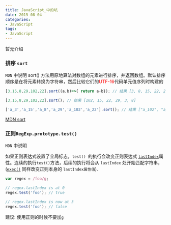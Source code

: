 ```yaml
---
title: JavaScript_中的坑
date: 2015-08-04
categories: 
- JavaScript
tags:
- JavaScript
---
```

暂无介绍

<!-- more -->

### 排序 `sort`

`MDN` 中说明
sort() 方法用原地算法对数组的元素进行排序，并返回数组。默认排序顺序是在将元素转换为字符串，然后比较它们的<font color="red">UTF-16</font>代码单元值序列时构建的 

```javascript
[3,15,8,29,102,22].sort((a,b)=>{ return a-b}); // 结果 [3, 8, 15, 22, 29, 102]

[3,15,8,29,102,22].sort(); // 结果 [102, 15, 22, 29, 3, 8]

['a_3','a_15','a_8','a_29','a_102','a_22'].sort(); // 结果 ["a_102", "a_15", "a_22", "a_29", "a_3", "a_8"]
```

 [MDN sort](https://developer.mozilla.org/zh-CN/docs/Web/JavaScript/Reference/Global_Objects/Array/sort "MDN sort")

### 正则`RegExp.prototype.test()` 

`MDN` 中说明

如果正则表达式设置了全局标志，`test() `的执行会改变正则表达式  [`lastIndex`](https://developer.mozilla.org/en-US/docs/Web/JavaScript/Reference/Global_Objects/RegExp/lastIndex)属性。连续的执行`test()`方法，后续的执行将会从 `lastIndex` 处开始匹配字符串，([`exec()`](https://developer.mozilla.org/zh-CN/docs/Web/JavaScript/Reference/Global_Objects/RegExp/exec) 同样改变正则本身的 `lastIndex属性值`).

```javascript
var regex = /foo/g;

// regex.lastIndex is at 0
regex.test('foo'); // true

// regex.lastIndex is now at 3
regex.test('foo'); // false

```

建议: 使用正则的时候不要加`g`



























